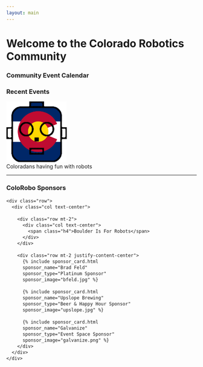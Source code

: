 ```yaml
---
layout: main
---
```


<div class="row pt-5">
  <div class="col-12">
    <h1>Welcome to the Colorado Robotics Community</h1>
  </div>
</div>

<div class="row pt-5 pb-5">
  <div id="cal-box" class="col text-center border rounded px-3 pt-3 pb-4 mx-4">
    <h3>Community Event Calendar</h3>
    <div id="community-calendar" class="container-fluid"></div>
  </div>

  <div class="col text-center">
    <h3>Recent Events</h3>
    <div>
      <img src="images/colorado-flag-robot-head.png"
           style="height: 10rem;"/>
    </div>
    <span class="block">Coloradans having fun with robots</span>
  </div>
</div>

<hr class="pt-5"/>

<div class="row">
  <div class="col">
    <h3 class="text-center">ColoRobo Sponsors</h3>

    <div class="row">
      <div class="col text-center">

        <div class="row mt-2">
          <div class="col text-center">
            <span class="h4">Boulder Is For Robots</span>
          </div>
        </div>

        <div class="row mt-2 justify-content-center">
          {% include sponsor_card.html
          sponsor_name="Brad Feld"
          sponsor_type="Platinum Sponsor"
          sponsor_image="bfeld.jpg" %}

          {% include sponsor_card.html
          sponsor_name="Upslope Brewing"
          sponsor_type="Beer & Happy Hour Sponsor"
          sponsor_image="upslope.jpg" %}

          {% include sponsor_card.html
          sponsor_name="Galvanize"
          sponsor_type="Event Space Sponsor"
          sponsor_image="galvanize.png" %}
        </div>
      </div>
    </div>
  </div>
</div>

<div class="pb-5"></div>
